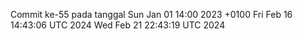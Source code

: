 Commit ke-55 pada tanggal Sun Jan 01 14:00 2023 +0100
Fri Feb 16 14:43:06 UTC 2024
Wed Feb 21 22:43:19 UTC 2024

